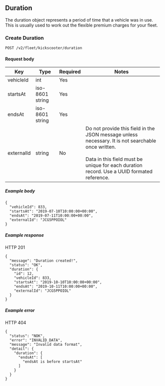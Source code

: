 ## Duration

The duration object represents a period of time that a vehicle was in use. This is usually used to work out the flexible premium charges for your fleet.

### Create Duration

`POST /v2/fleet/kickscooter/duration`

#### Request body

| Key | Type | Required | Notes                                                                                                                                                                                                  |
| --- | --- | --- |--------------------------------------------------------------------------------------------------------------------------------------------------------------------------------------------------------|
| vehicleId | int | Yes |                                                                                                                                                                                                        |
| startsAt | iso-8601 string | Yes |                                                                                                                                                                                                        |
| endsAt | iso-8601 string | Yes |                                                                                                                                                                                                        |
| externalId | string | No | Do not provide this field in the JSON message unless necessary. It is not searchable once written. <br><br> Data in this field must be unique for each duration record. Use a UUID formated reference. |

##### Example body

```
{
  "vehicleId": 833,
  "startsAt": "2019-07-10T10:00:00+00:00",
  "endsAt": "2019-07-11T10:00:00+00:00",
  "externalId": "JCG5PPOIOL"
}
```

##### Example response

HTTP 201

```
{
  "message": "Duration created!",
  "status": "OK",
  "duration": {
    "id": 12,
    "vehicleId": 833,
    "startsAt": "2019-10-10T10:00:00+00:00",
    "endsAt": "2019-10-11T10:00:00+00:00",
    "externalId": "JCG5PPOIOL"
  }
}
```

##### Example error

HTTP 404

```
{
  "status": "NOK",
  "error": "INVALID_DATA",
  "message": "Invalid data format",
  "detail": {
    "duration": {
      "endsAt": [
        "endsAt is before startsAt"
      ]
    }
  }
}
```
